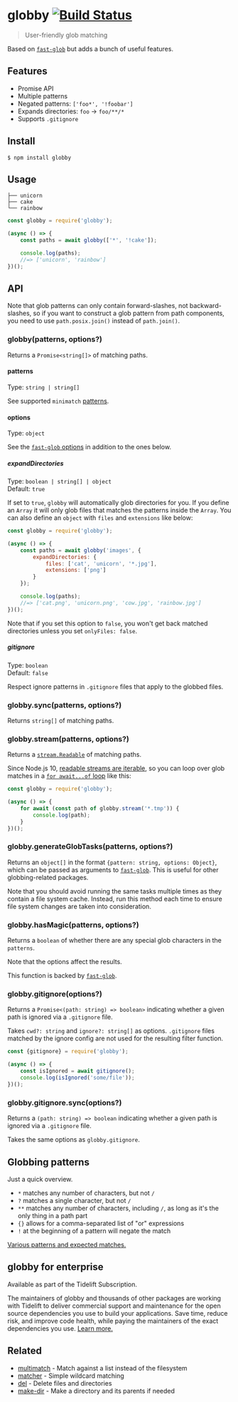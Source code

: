 # globby [![Build Status](https://github.com/sindresorhus/globby/workflows/CI/badge.svg?branch=master)](https://github.com/sindresorhus/globby/actions?query=branch%3Amaster+workflow%3ACI)

> User-friendly glob matching

Based on [`fast-glob`](https://github.com/mrmlnc/fast-glob) but adds a bunch of useful features.

## Features

- Promise API
- Multiple patterns
- Negated patterns: `['foo*', '!foobar']`
- Expands directories: `foo` → `foo/**/*`
- Supports `.gitignore`

## Install

```
$ npm install globby
```

## Usage

```
├── unicorn
├── cake
└── rainbow
```

```js
const globby = require('globby');

(async () => {
	const paths = await globby(['*', '!cake']);

	console.log(paths);
	//=> ['unicorn', 'rainbow']
})();
```

## API

Note that glob patterns can only contain forward-slashes, not backward-slashes, so if you want to construct a glob pattern from path components, you need to use `path.posix.join()` instead of `path.join()`.

### globby(patterns, options?)

Returns a `Promise<string[]>` of matching paths.

#### patterns

Type: `string | string[]`

See supported `minimatch` [patterns](https://github.com/isaacs/minimatch#usage).

#### options

Type: `object`

See the [`fast-glob` options](https://github.com/mrmlnc/fast-glob#options-3) in addition to the ones below.

##### expandDirectories

Type: `boolean | string[] | object`\
Default: `true`

If set to `true`, `globby` will automatically glob directories for you. If you define an `Array` it will only glob files that matches the patterns inside the `Array`. You can also define an `object` with `files` and `extensions` like below:

```js
const globby = require('globby');

(async () => {
	const paths = await globby('images', {
		expandDirectories: {
			files: ['cat', 'unicorn', '*.jpg'],
			extensions: ['png']
		}
	});

	console.log(paths);
	//=> ['cat.png', 'unicorn.png', 'cow.jpg', 'rainbow.jpg']
})();
```

Note that if you set this option to `false`, you won't get back matched directories unless you set `onlyFiles: false`.

##### gitignore

Type: `boolean`\
Default: `false`

Respect ignore patterns in `.gitignore` files that apply to the globbed files.

### globby.sync(patterns, options?)

Returns `string[]` of matching paths.

### globby.stream(patterns, options?)

Returns a [`stream.Readable`](https://nodejs.org/api/stream.html#stream_readable_streams) of matching paths.

Since Node.js 10, [readable streams are iterable](https://nodejs.org/api/stream.html#stream_readable_symbol_asynciterator), so you can loop over glob matches in a [`for await...of` loop](https://developer.mozilla.org/en-US/docs/Web/JavaScript/Reference/Statements/for-await...of) like this:

```js
const globby = require('globby');

(async () => {
	for await (const path of globby.stream('*.tmp')) {
		console.log(path);
	}
})();
```

### globby.generateGlobTasks(patterns, options?)

Returns an `object[]` in the format `{pattern: string, options: Object}`, which can be passed as arguments to [`fast-glob`](https://github.com/mrmlnc/fast-glob). This is useful for other globbing-related packages.

Note that you should avoid running the same tasks multiple times as they contain a file system cache. Instead, run this method each time to ensure file system changes are taken into consideration.

### globby.hasMagic(patterns, options?)

Returns a `boolean` of whether there are any special glob characters in the `patterns`.

Note that the options affect the results.

This function is backed by [`fast-glob`](https://github.com/mrmlnc/fast-glob#isdynamicpatternpattern-options).

### globby.gitignore(options?)

Returns a `Promise<(path: string) => boolean>` indicating whether a given path is ignored via a `.gitignore` file.

Takes `cwd?: string` and `ignore?: string[]` as options. `.gitignore` files matched by the ignore config are not used for the resulting filter function.

```js
const {gitignore} = require('globby');

(async () => {
	const isIgnored = await gitignore();
	console.log(isIgnored('some/file'));
})();
```

### globby.gitignore.sync(options?)

Returns a `(path: string) => boolean` indicating whether a given path is ignored via a `.gitignore` file.

Takes the same options as `globby.gitignore`.

## Globbing patterns

Just a quick overview.

- `*` matches any number of characters, but not `/`
- `?` matches a single character, but not `/`
- `**` matches any number of characters, including `/`, as long as it's the only thing in a path part
- `{}` allows for a comma-separated list of "or" expressions
- `!` at the beginning of a pattern will negate the match

[Various patterns and expected matches.](https://github.com/sindresorhus/multimatch/blob/master/test/test.js)

## globby for enterprise

Available as part of the Tidelift Subscription.

The maintainers of globby and thousands of other packages are working with Tidelift to deliver commercial support and maintenance for the open source dependencies you use to build your applications. Save time, reduce risk, and improve code health, while paying the maintainers of the exact dependencies you use. [Learn more.](https://tidelift.com/subscription/pkg/npm-globby?utm_source=npm-globby&utm_medium=referral&utm_campaign=enterprise&utm_term=repo)

## Related

- [multimatch](https://github.com/sindresorhus/multimatch) - Match against a list instead of the filesystem
- [matcher](https://github.com/sindresorhus/matcher) - Simple wildcard matching
- [del](https://github.com/sindresorhus/del) - Delete files and directories
- [make-dir](https://github.com/sindresorhus/make-dir) - Make a directory and its parents if needed
